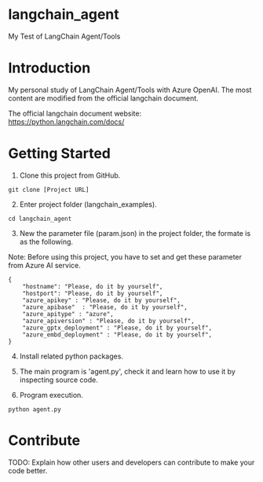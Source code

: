 # langchain_agent
My Test of LangChain Agent/Tools

# Introduction 
My personal study of LangChain Agent/Tools with Azure OpenAI. The most content are modified from the official langchain document.

The official langchain document website: https://python.langchain.com/docs/

# Getting Started
1. Clone this project from GitHub.
```text=
git clone [Project URL]
```

2. Enter project folder (langchain_examples).
```text=
cd langchain_agent
```

3. New the parameter file (param.json) in the project folder, the formate is as the following.

Note: Before using this project, you have to set and get these parameter from Azure AI service.
```text=
{
    "hostname": "Please, do it by yourself",
    "hostport": "Please, do it by yourself",
    "azure_apikey" : "Please, do it by yourself", 
    "azure_apibase"  : "Please, do it by yourself",
    "azure_apitype" : "azure",
    "azure_apiversion" : "Please, do it by yourself",
    "azure_gptx_deployment" : "Please, do it by yourself",
    "azure_embd_deployment" : "Please, do it by yourself",
}
```

4. Install related python packages.

5. The main program is 'agent.py', check it and learn how to use it by inspecting source code.

6. Program execution.
```text=
python agent.py
```

# Contribute
TODO: Explain how other users and developers can contribute to make your code better. 
